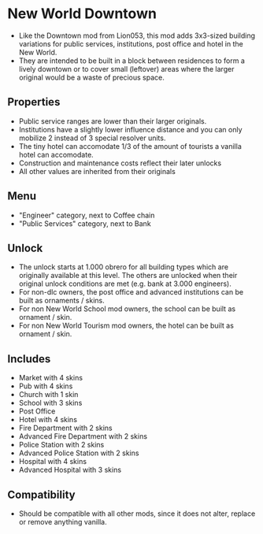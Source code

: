 # New World Downtown

- Like the Downtown mod from Lion053, this mod adds 3x3-sized building variations for public services, institutions, post office and hotel in the New World.
- They are intended to be built in a block between residences to form a lively downtown or to cover small (leftover) areas where the larger original would be a waste of precious space.

## Properties

- Public service ranges are lower than their larger originals.
- Institutions have a slightly lower influence distance and you can only mobilize 2 instead of 3 special resolver units.
- The tiny hotel can accomodate 1/3 of the amount of tourists a vanilla hotel can accomodate.
- Construction and maintenance costs reflect their later unlocks
- All other values are inherited from their originals

## Menu

- "Engineer" category, next to Coffee chain
- "Public Services" category, next to Bank

## Unlock

- The unlock starts at 1.000 obrero for all building types which are originally available at this level. The others are unlocked when their original unlock conditions are met (e.g. bank at 3.000 engineers).
- For non-dlc owners, the post office and advanced institutions can be built as ornaments / skins.
- For non New World School mod owners, the school can be built as ornament / skin.
- For non New World Tourism mod owners, the hotel can be built as ornament / skin.

## Includes

- Market with 4 skins
- Pub with 4 skins
- Church with 1 skin
- School with 3 skins
- Post Office
- Hotel with 4 skins
- Fire Department with 2 skins
- Advanced Fire Department with 2 skins
- Police Station with 2 skins
- Advanced Police Station with 2 skins
- Hospital with 4 skins
- Advanced Hospital with 3 skins

## Compatibility

- Should be compatible with all other mods, since it does not alter, replace or remove anything vanilla.


